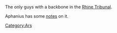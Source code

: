 The only guys with a backbone in the [Rhine
Tribunal](Rhine_Tribunal "wikilink").

Aphanius has some
[notes](Notes_on_my_initiation_into_the_Ash_guild "wikilink") on it.

[Category:Ars](Category:Ars "wikilink")